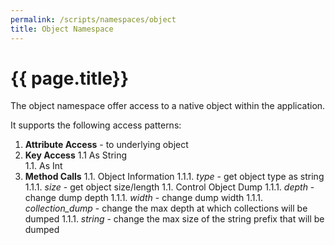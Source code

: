 ```yaml
---
permalink: /scripts/namespaces/object
title: Object Namespace
---
```


# {{ page.title}}

The object namespace offer access to a native object within the application. 

It supports the following access patterns:

1. **Attribute Access** - to underlying object
1. **Key Access**
    1.1 As String  
    1.1. As Int
1. **Method Calls**
    1.1. Object Information
        1.1.1. *type* - get object type as string
        1.1.1. *size* - get object size/length 
    1.1. Control Object Dump
        1.1.1. *depth* - change dump depth
        1.1.1. *width* - change dump width
        1.1.1. *collection_dump* - change the max depth at which collections will be dumped
        1.1.1. *string* - change the max size of the string prefix that will be dumped
    